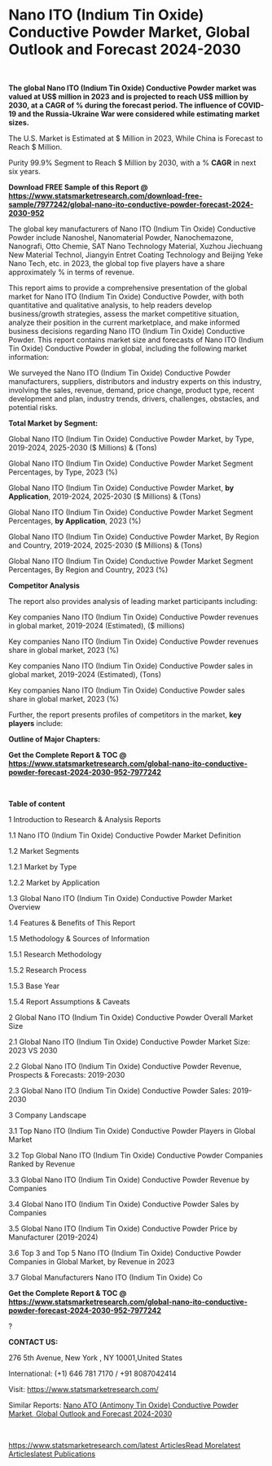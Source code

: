 <h1>Nano ITO (Indium Tin Oxide) Conductive Powder Market, Global Outlook and Forecast 2024-2030</h1><br/><p><strong>The global Nano ITO (Indium Tin Oxide) Conductive Powder market was valued at US$ million in 2023 and is projected to reach US$ million by 2030, at a <strong>CAGR</strong> of % during the forecast period. The influence of COVID-19 and the Russia-Ukraine War were considered while estimating market sizes.</strong></p>
 
 
 
 <p>The U.S. Market is Estimated at $ Million in 2023, While China is Forecast to Reach $ Million.</p>
 
 
 
 <p>Purity 99.9% Segment to Reach $ Million by 2030, with a % <strong>CAGR</strong> in next six years.</p>
 
 
 
 <p><strong>Download FREE Sample of this Report @ <a href="https://www.statsmarketresearch.com/download-free-sample/7977242/global-nano-ito-conductive-powder-forecast-2024-2030-952">https://www.statsmarketresearch.com/download-free-sample/7977242/global-nano-ito-conductive-powder-forecast-2024-2030-952</a></strong></p>
 
 
 
 <p>The global key manufacturers of Nano ITO (Indium Tin Oxide) Conductive Powder include Nanoshel, Nanomaterial Powder, Nanochemazone, Nanografi, Otto Chemie, SAT Nano Technology Material, Xuzhou Jiechuang New Material Technol, Jiangyin Entret Coating Technology and Beijing Yeke Nano Tech, etc. in 2023, the global top five players have a share approximately % in terms of revenue.</p>
 
 
 
 <p>This report aims to provide a comprehensive presentation of the global market for Nano ITO (Indium Tin Oxide) Conductive Powder, with both quantitative and qualitative analysis, to help readers develop business/growth strategies, assess the market competitive situation, analyze their position in the current marketplace, and make informed business decisions regarding Nano ITO (Indium Tin Oxide) Conductive Powder. This report contains market size and forecasts of Nano ITO (Indium Tin Oxide) Conductive Powder in global, including the following market information:</p>
 
 
 
 <p>We surveyed the Nano ITO (Indium Tin Oxide) Conductive Powder manufacturers, suppliers, distributors and industry experts on this industry, involving the sales, revenue, demand, price change, product type, recent development and plan, industry trends, drivers, challenges, obstacles, and potential risks.</p>
 
 
 
 <p><strong>Total Market by Segment:</strong></p>
 
 
 
 <p>Global Nano ITO (Indium Tin Oxide) Conductive Powder Market, by Type, 2019-2024, 2025-2030 ($ Millions) & (Tons)</p>
 
 
 
 <p>Global Nano ITO (Indium Tin Oxide) Conductive Powder Market Segment Percentages, by Type, 2023 (%)</p>
 
 
 
 <p>Global Nano ITO (Indium Tin Oxide) Conductive Powder Market, <strong>by Application</strong>, 2019-2024, 2025-2030 ($ Millions) & (Tons)</p>
 
 
 
 <p>Global Nano ITO (Indium Tin Oxide) Conductive Powder Market Segment Percentages, <strong>by Application</strong>, 2023 (%)</p>
 
 
 
 <p>Global Nano ITO (Indium Tin Oxide) Conductive Powder Market, By Region and Country, 2019-2024, 2025-2030 ($ Millions) & (Tons)</p>
 
 
 
 <p>Global Nano ITO (Indium Tin Oxide) Conductive Powder Market Segment Percentages, By Region and Country, 2023 (%)</p>
 
 
 
 <p><strong>Competitor Analysis</strong></p>
 
 
 
 <p>The report also provides analysis of leading market participants including:</p>
 
 
 
 <p>Key companies Nano ITO (Indium Tin Oxide) Conductive Powder revenues in global market, 2019-2024 (Estimated), ($ millions)</p>
 
 
 
 <p>Key companies Nano ITO (Indium Tin Oxide) Conductive Powder revenues share in global market, 2023 (%)</p>
 
 
 
 <p>Key companies Nano ITO (Indium Tin Oxide) Conductive Powder sales in global market, 2019-2024 (Estimated), (Tons)</p>
 
 
 
 <p>Key companies Nano ITO (Indium Tin Oxide) Conductive Powder sales share in global market, 2023 (%)</p>
 
 
 
 <p>Further, the report presents profiles of competitors in the market, <strong>key players</strong> include:</p>
 
 
 
 <p><strong>Outline of Major Chapters:</strong></p>
 
 
 
 <div><b>Get the Complete Report & TOC @ <a href="https://www.statsmarketresearch.com/global-nano-ito-conductive-powder-forecast-2024-2030-952-7977242">https://www.statsmarketresearch.com/global-nano-ito-conductive-powder-forecast-2024-2030-952-7977242</a></b></div>
 
 
 
 <p><br />
 
 <b>Table of content</b></p>
 
 
 
 <p>1 Introduction to Research & Analysis Reports<br />
 
 1.1 Nano ITO (Indium Tin Oxide) Conductive Powder Market Definition<br />
 
 1.2 Market Segments<br />
 
 1.2.1 Market by Type<br />
 
 1.2.2 Market by Application<br />
 
 1.3 Global Nano ITO (Indium Tin Oxide) Conductive Powder Market Overview<br />
 
 1.4 Features & Benefits of This Report<br />
 
 1.5 Methodology & Sources of Information<br />
 
 1.5.1 Research Methodology<br />
 
 1.5.2 Research Process<br />
 
 1.5.3 Base Year<br />
 
 1.5.4 Report Assumptions & Caveats<br />
 
 2 Global Nano ITO (Indium Tin Oxide) Conductive Powder Overall Market Size<br />
 
 2.1 Global Nano ITO (Indium Tin Oxide) Conductive Powder Market Size: 2023 VS 2030<br />
 
 2.2 Global Nano ITO (Indium Tin Oxide) Conductive Powder Revenue, Prospects & Forecasts: 2019-2030<br />
 
 2.3 Global Nano ITO (Indium Tin Oxide) Conductive Powder Sales: 2019-2030<br />
 
 3 Company Landscape<br />
 
 3.1 Top Nano ITO (Indium Tin Oxide) Conductive Powder Players in Global Market<br />
 
 3.2 Top Global Nano ITO (Indium Tin Oxide) Conductive Powder Companies Ranked by Revenue<br />
 
 3.3 Global Nano ITO (Indium Tin Oxide) Conductive Powder Revenue by Companies<br />
 
 3.4 Global Nano ITO (Indium Tin Oxide) Conductive Powder Sales by Companies<br />
 
 3.5 Global Nano ITO (Indium Tin Oxide) Conductive Powder Price by Manufacturer (2019-2024)<br />
 
 3.6 Top 3 and Top 5 Nano ITO (Indium Tin Oxide) Conductive Powder Companies in Global Market, by Revenue in 2023<br />
 
 3.7 Global Manufacturers Nano ITO (Indium Tin Oxide) Co</p>
 
 
 
 <div><b>Get the Complete Report & TOC @ <a href="https://www.statsmarketresearch.com/global-nano-ito-conductive-powder-forecast-2024-2030-952-7977242">https://www.statsmarketresearch.com/global-nano-ito-conductive-powder-forecast-2024-2030-952-7977242</a></b></div>
 
 
 
 <p>? </p>
 
 
 
 <p><b>CONTACT US:</b><br />
 
 276 5th Avenue, New York , NY 10001,United States<br />
 
 International: (+1) 646 781 7170 / +91 8087042414<br />
 
 Visit: <a href="https://www.statsmarketresearch.com/">https://www.statsmarketresearch.com/</a><br />
 
 Similar Reports: <a href="https://www.statsmarketresearch.com/global-nano-ito-conductive-powder-forecast-2024-2030-952-7977242">Nano ATO (Antimony Tin Oxide) Conductive Powder Market, Global Outlook and Forecast 2024-2030</a><br />
 
 <br />
 
 <a href="https://gyeongbokgung.com">https://www.statsmarketresearch.com/</a><a href="https://hallyeomaritime.com">latest Articles</a><a href="https://jingwansa.com">Read More</a><a href="https://nguoiviet.jp/">latest Articles</a><a href="https://www.intelmarketresearch.com/">latest Publications</a></p>